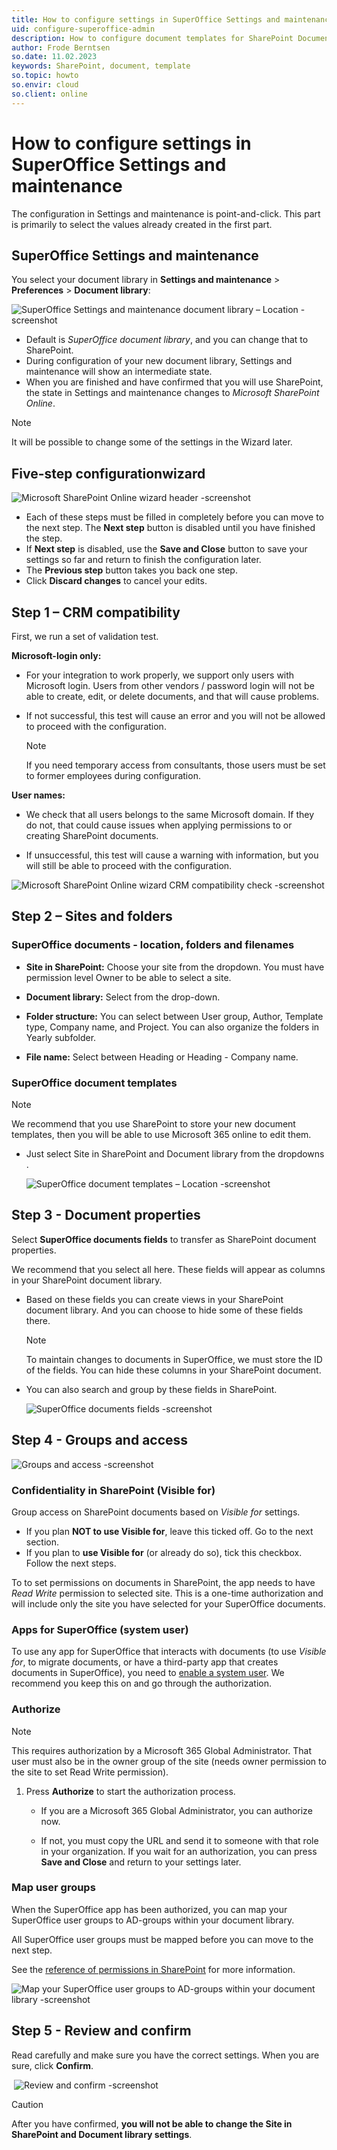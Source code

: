 ```yaml
---
title: How to configure settings in SuperOffice Settings and maintenance
uid: configure-superoffice-admin
description: How to configure document templates for SharePoint Documents
author: Frode Berntsen
so.date: 11.02.2023
keywords: SharePoint, document, template
so.topic: howto
so.envir: cloud
so.client: online
---
```


# How to configure settings in SuperOffice Settings and maintenance

The configuration in Settings and maintenance is point-and-click. This part is primarily to select the values already created in the first part.

## SuperOffice Settings and maintenance​

You select your document library in **Settings and maintenance** > **Preferences** > **Document library**: ​

![SuperOffice Settings and maintenance document library – Location​ -screenshot][img9]

* Default is *SuperOffice document library*, and you can change that to SharePoint​.
* During configuration of your new document library, Settings and maintenance will show an intermediate state.​
* When you are finished and have confirmed that you will use SharePoint, the state in Settings and maintenance changes to *Microsoft SharePoint Online*.

> [!NOTE]
> It will be possible to change some of the settings in the Wizard later​.

## Five-step configuration ​wizard

![Microsoft SharePoint Online wizard header -screenshot][img1]

* Each of these steps must be filled in completely before you can move to the next step. The **Next step** button is disabled until you have finished the step.
* If **Next step** is disabled, use the **Save and Close** button to save your settings so far and return to finish the configuration later.
* The **Previous step** button takes you back one step.​
* Click **Discard changes** to cancel your edits.

## Step 1 – CRM compatibility

First, we run a set of validation test.

**Microsoft-login only:**

* For your integration to work properly, we support only users with Microsoft login. Users from other vendors / password login will not be able to create, edit, or delete documents, and that will cause problems.

* If not successful, this test will cause an error and you will not be allowed to proceed with the configuration.

    > [!NOTE]
    > If you need temporary access from consultants, those users must be set to former employees during configuration.

**User names:**

* We check that all users belongs to the same Microsoft domain. If they do not, that could cause issues when applying permissions to or creating SharePoint documents.

* If unsuccessful, this test will cause a warning with information, but you will still be able to proceed with the configuration.

![Microsoft SharePoint Online wizard CRM compatibility check -screenshot][img3]

## Step 2 – Sites and folders​

### ​SuperOffice documents - location, folders and filenames​

* **Site in SharePoint:** Choose your site from the dropdown. You must have permission level Owner to be able to select a site.

* **Document library:** Select from the drop-down​.

* **Folder structure:** You can select between​ User group, Author, Template type, Company name, and Project​. You can also organize the folders in Yearly subfolder​.

* **File name:** Select between Heading or Heading - Company name​.

### SuperOffice document templates

> [!NOTE]
> We recommend that you use SharePoint to store your new document templates, then you will be able to use Microsoft 365 online to edit them​.

* Just select Site in SharePoint and Document library from the dropdowns​.

  ![SuperOffice document templates – Location​ -screenshot][img2]

## Step 3 - Document properties​

Select **SuperOffice documents fields** to transfer as SharePoint document properties​.

We recommend that you select all here. These fields will appear as columns in your SharePoint document library​.

* Based on these fields you can create views in your SharePoint document library​. And you can choose to hide some of these fields there​.

    > [!NOTE]
    > To maintain changes to documents in SuperOffice, we must store the ID of the fields. You can hide these columns in your SharePoint document​.

* You can also search and group by these fields in SharePoint.​

    ![SuperOffice documents fields -screenshot][img10]

## <a id="step-4" />Step 4 - Groups and access​

![Groups and access​ -screenshot][img4]

### Confidentiality in SharePoint (Visible for)

Group access on SharePoint documents based on *Visible for* settings.

* If you plan **NOT to use Visible for**, leave this ticked off.​ Go to the next section.
* If you plan to **use Visible for** (or already do so), tick this checkbox. Follow the next steps.

To to set permissions on documents in SharePoint, the app needs to have *Read Write* permission to selected site. This is a one-time authorization and will include only the site you have selected for your SuperOffice documents.

### <a id="apps" />Apps for SuperOffice (system user)

To use any app for SuperOffice that interacts with documents (to use *Visible for*, to migrate documents, or have a third-party app that creates documents in SuperOffice), you need to [enable a system user][2]. We recommend you keep this on and go through the authorization.

### Authorize

> [!NOTE]
> This requires authorization by a Microsoft 365 Global Administrator. That user must also be in the owner group of the site (needs owner permission to the site to set Read Write permission)​.

1. Press **Authorize** to start the authorization process.

    * If you are a Microsoft 365 Global Administrator, you can authorize now.

    * If not, you must copy the URL and send it to someone with that role in your organization.​ If you wait for an authorization, you can press **Save and Close** and return to your settings later.

### Map user groups

When the SuperOffice app has been authorized, you can map your SuperOffice user groups to AD-groups within your document library.​

All SuperOffice user groups must be mapped before you can move to the next step.​

See the [reference of permissions in SharePoint​][1] for more information.

  ![Map your SuperOffice user groups to AD-groups within your document library -screenshot][img7]

## Step 5 - Review and confirm​

​Read carefully and make sure you have the correct settings. When you are sure, click **Confirm​**.

​    ![Review and confirm -screenshot][img8]

> [!CAUTION]
> After you have confirmed, **you will not be able to change the Site in SharePoint and Document library settings**.

<!-- Referenced links -->
[1]: permissions-in-sharepoint.md
[2]: permissions-app.md

<!-- Referenced images -->
[img1]: media/sharepoint-config-wizard.png
[img2]: media/template-location.png
[img3]: media/compatibility-check.png
[img4]: media/groups-and-access.png
[img7]: media/groups-and-access-ad.png
[img8]: media/confirm.png
[img9]: media/so-admin-document-library.png
[img10]: media/transfer-document-properties.png
